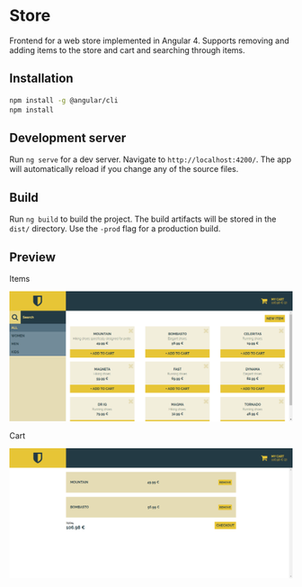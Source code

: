 # Store
Frontend for a web store implemented in Angular 4. Supports removing and adding items to the store and cart and searching through items.

## Installation
```sh
npm install -g @angular/cli
npm install
```

## Development server

Run `ng serve` for a dev server. Navigate to `http://localhost:4200/`. The app will automatically reload if you change any of the source files.

## Build

Run `ng build` to build the project. The build artifacts will be stored in the `dist/` directory. Use the `-prod` flag for a production build.


## Preview

Items

![Home Screen](/images/store_home.png)

Cart

![Ckeckout Screen](/images/store_checkout.png)
